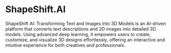 # ShapeShift.AI
ShapeShift AI: Transforming Text and Images into 3D Models is an AI-driven platform that converts text descriptions and 2D images into detailed 3D models. Using advanced deep learning, it empowers users to create, customize, and visualize 3D designs effortlessly, offering an interactive and intuitive experience for both creatives and professionals.
